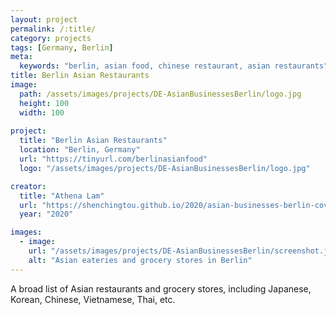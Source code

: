 ```yaml
---
layout: project
permalink: /:title/
category: projects
tags: [Germany, Berlin]
meta:
  keywords: "berlin, asian food, chinese restaurant, asian restaurants"
title: Berlin Asian Restaurants
image:
  path: /assets/images/projects/DE-AsianBusinessesBerlin/logo.jpg
  height: 100
  width: 100
    
project:
  title: "Berlin Asian Restaurants"
  location: "Berlin, Germany"
  url: "https://tinyurl.com/berlinasianfood"
  logo: "/assets/images/projects/DE-AsianBusinessesBerlin/logo.jpg"

creator:
  title: "Athena Lam"
  url: "https://shenchingtou.github.io/2020/asian-businesses-berlin-covid19.html"
  year: "2020"

images:
  - image:
    url: "/assets/images/projects/DE-AsianBusinessesBerlin/screenshot.jpg"
    alt: "Asian eateries and grocery stores in Berlin"
---
```

<p>A broad list of Asian restaurants and grocery stores, including Japanese, Korean, Chinese, Vietnamese, Thai, etc.</p>